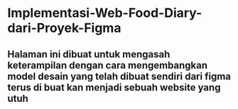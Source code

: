 # Implementasi-Web-Food-Diary-dari-Proyek-Figma

## Halaman ini dibuat untuk mengasah keterampilan dengan cara mengembangkan model desain yang telah dibuat sendiri dari figma terus di buat kan menjadi sebuah website yang utuh
